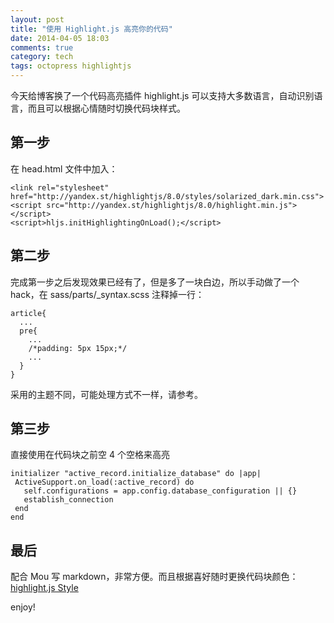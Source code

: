 ```yaml
---
layout: post
title: "使用 Highlight.js 高亮你的代码"
date: 2014-04-05 18:03
comments: true
category: tech
tags: octopress highlightjs
---
```


今天给博客换了一个代码高亮插件 highlight.js 可以支持大多数语言，自动识别语言，而且可以根据心情随时切换代码块样式。

<!--more-->

## 第一步

在 head.html 文件中加入：

    <link rel="stylesheet" href="http://yandex.st/highlightjs/8.0/styles/solarized_dark.min.css">
    <script src="http://yandex.st/highlightjs/8.0/highlight.min.js"></script>
    <script>hljs.initHighlightingOnLoad();</script>

## 第二步

完成第一步之后发现效果已经有了，但是多了一块白边，所以手动做了一个 hack，在 sass/parts/_syntax.scss 注释掉一行：

    article{
      ...
      pre{
        ...
        /*padding: 5px 15px;*/
        ...
      }
    }

采用的主题不同，可能处理方式不一样，请参考。

## 第三步

直接使用在代码块之前空 4 个空格来高亮

    initializer "active_record.initialize_database" do |app|
     ActiveSupport.on_load(:active_record) do
       self.configurations = app.config.database_configuration || {}
       establish_connection
     end
    end

## 最后

配合 Mou 写 markdown，非常方便。而且根据喜好随时更换代码块颜色：[highlight.js Style](https://github.com/isagalaev/highlight.js/tree/master/src/styles)


enjoy!
